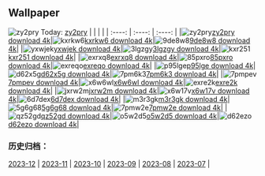 ## Wallpaper
![zy2pry](https://w.wallhaven.cc/full/zy/wallhaven-zy2pry.jpg) Today: [zy2pry](https://th.wallhaven.cc/small/zy/zy2pry.jpg)
|      |      |      |
| :----: | :----: | :----: |
|![zy2pry](https://th.wallhaven.cc/small/zy/zy2pry.jpg)[zy2pry download 4k](https://wallhaven.cc/w/zy2pry)|![kxrkw6](https://th.wallhaven.cc/small/kx/kxrkw6.jpg)[kxrkw6 download 4k](https://wallhaven.cc/w/kxrkw6)|![9de8w8](https://th.wallhaven.cc/small/9d/9de8w8.jpg)[9de8w8 download 4k](https://wallhaven.cc/w/9de8w8)|
|![yxwjek](https://th.wallhaven.cc/small/yx/yxwjek.jpg)[yxwjek download 4k](https://wallhaven.cc/w/yxwjek)|![3lgzgy](https://th.wallhaven.cc/small/3l/3lgzgy.jpg)[3lgzgy download 4k](https://wallhaven.cc/w/3lgzgy)|![kxr251](https://th.wallhaven.cc/small/kx/kxr251.jpg)[kxr251 download 4k](https://wallhaven.cc/w/kxr251)|
|![exrxq8](https://th.wallhaven.cc/small/ex/exrxq8.jpg)[exrxq8 download 4k](https://wallhaven.cc/w/exrxq8)|![85pxro](https://th.wallhaven.cc/small/85/85pxro.jpg)[85pxro download 4k](https://wallhaven.cc/w/85pxro)|![exreqo](https://th.wallhaven.cc/small/ex/exreqo.jpg)[exreqo download 4k](https://wallhaven.cc/w/exreqo)|
|![p95lge](https://th.wallhaven.cc/small/p9/p95lge.jpg)[p95lge download 4k](https://wallhaven.cc/w/p95lge)|![d62x5g](https://th.wallhaven.cc/small/d6/d62x5g.jpg)[d62x5g download 4k](https://wallhaven.cc/w/d62x5g)|![7pm6k3](https://th.wallhaven.cc/small/7p/7pm6k3.jpg)[7pm6k3 download 4k](https://wallhaven.cc/w/7pm6k3)|
|![7pmpev](https://th.wallhaven.cc/small/7p/7pmpev.jpg)[7pmpev download 4k](https://wallhaven.cc/w/7pmpev)|![x6w6wl](https://th.wallhaven.cc/small/x6/x6w6wl.jpg)[x6w6wl download 4k](https://wallhaven.cc/w/x6w6wl)|![exre2k](https://th.wallhaven.cc/small/ex/exre2k.jpg)[exre2k download 4k](https://wallhaven.cc/w/exre2k)|
|![jxrw2m](https://th.wallhaven.cc/small/jx/jxrw2m.jpg)[jxrw2m download 4k](https://wallhaven.cc/w/jxrw2m)|![x6w17v](https://th.wallhaven.cc/small/x6/x6w17v.jpg)[x6w17v download 4k](https://wallhaven.cc/w/x6w17v)|![6d7dex](https://th.wallhaven.cc/small/6d/6d7dex.jpg)[6d7dex download 4k](https://wallhaven.cc/w/6d7dex)|
|![m3r3gk](https://th.wallhaven.cc/small/m3/m3r3gk.jpg)[m3r3gk download 4k](https://wallhaven.cc/w/m3r3gk)|![5g6g68](https://th.wallhaven.cc/small/5g/5g6g68.jpg)[5g6g68 download 4k](https://wallhaven.cc/w/5g6g68)|![7pmw2e](https://th.wallhaven.cc/small/7p/7pmw2e.jpg)[7pmw2e download 4k](https://wallhaven.cc/w/7pmw2e)|
|![qz52gd](https://th.wallhaven.cc/small/qz/qz52gd.jpg)[qz52gd download 4k](https://wallhaven.cc/w/qz52gd)|![o5w2d5](https://th.wallhaven.cc/small/o5/o5w2d5.jpg)[o5w2d5 download 4k](https://wallhaven.cc/w/o5w2d5)|![d62ezo](https://th.wallhaven.cc/small/d6/d62ezo.jpg)[d62ezo download 4k](https://wallhaven.cc/w/d62ezo)|

### 历史归档：
[2023-12](https://github.com/april-projects/april-wallpaper/tree/main/picture/2023-12/) | [2023-11](https://github.com/april-projects/april-wallpaper/tree/main/picture/2023-11/) | [2023-10](https://github.com/april-projects/april-wallpaper/tree/main/picture/2023-10/) | [2023-09](https://github.com/april-projects/april-wallpaper/tree/main/picture/2023-09/) | [2023-08](https://github.com/april-projects/april-wallpaper/tree/main/picture/2023-08/) | [2023-07](https://github.com/april-projects/april-wallpaper/tree/main/picture/2023-07/) | 